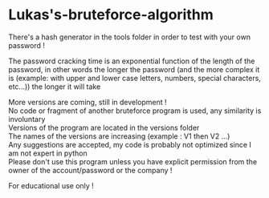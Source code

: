 # Lukas's-bruteforce-algorithm
   
There's a hash generator in the tools folder in order to test with your own password !   
    
The password cracking time is an exponential function of the length of the password, in other words the longer the password (and the more complex it is (example: with upper and lower case letters, numbers, special characters, etc...)) the longer it will take    
    
More versions are coming, still in development !   
No code or fragment of another bruteforce program is used, any similarity is involuntary   
Versions of the program are located in the versions folder   
The names of the versions are increasing (example : V1 then V2 ...)   
Any suggestions are accepted, my code is probably not optimized since I am not expert in python   
Please don't use this program unless you have explicit permission from the owner of the account/password or the company !   
   
For educational use only !   
